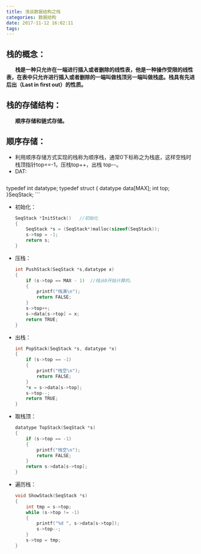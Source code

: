 ```yaml
---
title: 浅谈数据结构之栈
categories: 数据结构
date: 2017-11-12 16:02:11
tags:
---
```

## 栈的概念：
&nbsp;&nbsp;&nbsp;&nbsp;&nbsp;&nbsp;**栈是一种只允许在一端进行插入或者删除的线性表，他是一种操作受限的线性表，在表中只允许进行插入或者删除的一端叫做栈顶另一端叫做栈底。栈具有先进后出（Last in first out）的性质。**<!-- more -->
## 栈的存储结构：
&nbsp;&nbsp;&nbsp;&nbsp;&nbsp;&nbsp;**顺序存储和链式存储。**
## 顺序存储：
* 利用顺序存储方式实现的栈称为顺序栈，通常0下标称之为栈底，这样空栈时栈顶指针top==-1，压栈top++，出栈 top--。
* DAT: 
    ```cpp:
 typedef int datatype;
	typedef struct 
	{
		datatype data[MAX];
		int top;
	}SeqStack;
    ```
* 初始化：
	```cpp
    SeqStack *InitStack()   //初始化
	{
		SeqStack *s = (SeqStack*)malloc(sizeof(SeqStack));
		s->top = -1;
		return s;
	}
    ```
* 压栈：
    ```cpp
	int PushStack(SeqStack *s,datatype x)
	{
		if (s->top == MAX - 1)  //栈从0开始计算的。
		{
			printf("栈满\n");
			return FALSE;
		}
		s->top++;
		s->data[s->top] = x;
		return TRUE;
	}	
    ```
* 出栈：
    ```cpp
	int PopStack(SeqStack *s, datatype *x)
	{
		if (s->top == -1)
		{
			printf("栈空\n");
			return FALSE;
		}
		*x = s->data[s->top];
		s->top--;
		return TRUE;
	}	
    ```
* 取栈顶：
    ```cpp
	datatype TopStack(SeqStack *s)
	{
		if (s->top == -1)
		{
			printf("栈空\n");
			return FALSE;
		}
		return s->data[s->top];
	}
    ```
* 遍历栈：
    ```cpp
    void ShowStack(SeqStack *s)
	{
		int tmp = s->top;
		while (s->top != -1)
		{
			printf("%d ", s->data[s->top]);
			s->top--;
		}
		s->top = tmp;
	}
    ```


